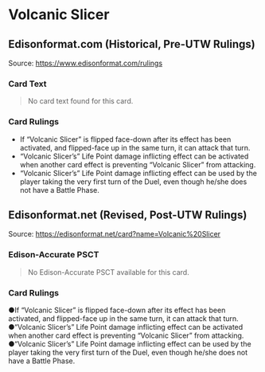 # Volcanic Slicer

## Edisonformat.com (Historical, Pre-UTW Rulings)

Source: https://www.edisonformat.com/rulings

### Card Text

> No card text found for this card.

### Card Rulings

*   If “Volcanic Slicer” is flipped face-down after its effect has been activated, and flipped-face up in the same turn, it can attack that turn.
*   “Volcanic Slicer’s” Life Point damage inflicting effect can be activated when another card effect is preventing “Volcanic Slicer” from attacking.
*   “Volcanic Slicer’s” Life Point damage inflicting effect can be used by the player taking the very first turn of the Duel, even though he/she does not have a Battle Phase.

## Edisonformat.net (Revised, Post-UTW Rulings)

Source: https://edisonformat.net/card?name=Volcanic%20Slicer

### Edison-Accurate PSCT

> No Edison-Accurate PSCT available for this card.

### Card Rulings

●If “Volcanic Slicer” is flipped face-down after its effect has been activated, and flipped-face up in the same turn, it can attack that turn.
●“Volcanic Slicer’s” Life Point damage inflicting effect can be activated when another card effect is preventing “Volcanic Slicer” from attacking.
●“Volcanic Slicer’s” Life Point damage inflicting effect can be used by the player taking the very first turn of the Duel, even though he/she does not have a Battle Phase.
            